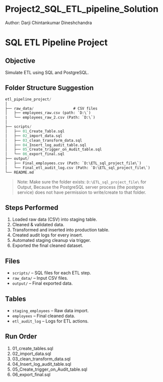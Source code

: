 # Project2_SQL_ETL_pipeline_Solution
Author: Darji Chintankumar Dineshchandra

# SQL ETL Pipeline Project

## Objective
Simulate ETL using SQL and PostgreSQL.

##  Folder Structure Suggestion
```sql
etl_pipeline_project/
│
├── raw_data/                  # CSV files
│   ├── employees_raw.csv (path: `D:\`)
|   └── employees_raw_2.csv (Path: `D:\`)
│
├── scripts/
│   ├── 01_Create_Table.sql
│   ├── 02_import_data.sql
│   ├── 03_clean_transform_data.sql
│   ├── 04_Insert_log_audit_table.sql
│   ├── 05_Create_trigger_on_Audit_table.sql
│   └── 06_export_final.sql
├── output/
│   ├── Final_employees.csv (Path: `D:\ETL_sql_project_file\`)
│   └── Final_etl_audit_log.csv (Path: `D:\ETL_sql_project_file\`)
└── README.md
```
> Note: Make sure the folder exists: `D:\ETL_sql_project_file\` for Output, Because the PostgreSQL server process (the postgres service) does not have permission to write/create to that folder.
## Steps Performed

1. Loaded raw data (CSV) into staging table.
2. Cleaned & validated data.
3. Transformed and inserted into production table.
4. Created audit logs for every insert.
5. Automated staging cleanup via trigger.
6. Exported the final cleaned dataset.

## Files
- `scripts/` – SQL files for each ETL step.
- `raw_data/` – Input CSV files.
- `output/` – Final exported data.

## Tables
- `staging_employees` – Raw data import.
- `employees` – Final cleaned data.
- `etl_audit_log` – Logs for ETL actions.

## Run Order
1. 01_create_tables.sql
2. 02_import_data.sql
3. 03_clean_transform_data.sql
4. 04_Insert_log_audit_table.sql
5. 05_Create_trigger_on_Audit_table.sql
6. 06_export_final.sql
